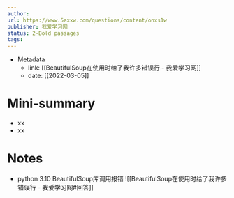 ```yaml
---
author: 
url: https://www.5axxw.com/questions/content/onxs1w
publisher: 我爱学习网
status: 2-Bold passages
tags: 
---
```

- Metadata
	- link: [[BeautifulSoup在使用时给了我许多错误行 - 我爱学习网]]
	- date: [[2022-03-05]]
# Mini-summary
- xx
- xx
# Notes
- python 3.10 BeautifulSoup库调用报错
![[BeautifulSoup在使用时给了我许多错误行 - 我爱学习网#回答]]